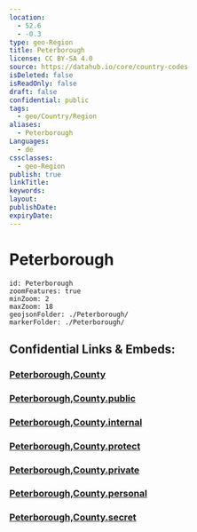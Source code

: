 ```yaml
---
location:
  - 52.6
  - -0.3
type: geo-Region
title: Peterborough
license: CC BY-SA 4.0
source: https://datahub.io/core/country-codes
isDeleted: false
isReadOnly: false
draft: false
confidential: public
tags:
  - geo/Country/Region
aliases:
  - Peterborough
Languages:
  - de
cssclasses:
  - geo-Region
publish: true
linkTitle:
keywords:
layout:
publishDate:
expiryDate:
---
```


# Peterborough

```leaflet
id: Peterborough
zoomFeatures: true 
minZoom: 2 
maxZoom: 18
geojsonFolder: ./Peterborough/
markerFolder: ./Peterborough/
```


## Confidential Links & Embeds: 

### [Peterborough,County](/_Standards/Earth/Continent/Europe/Europe~North/UK/England/Regions~England/East_of_England/Peterborough,County.md) 

### [Peterborough,County.public](/_public/Earth/Continent/Europe/Europe~North/UK/England/Regions~England/East_of_England/Peterborough,County.public.md) 

### [Peterborough,County.internal](/_internal/Earth/Continent/Europe/Europe~North/UK/England/Regions~England/East_of_England/Peterborough,County.internal.md) 

### [Peterborough,County.protect](/_protect/Earth/Continent/Europe/Europe~North/UK/England/Regions~England/East_of_England/Peterborough,County.protect.md) 

### [Peterborough,County.private](/_private/Earth/Continent/Europe/Europe~North/UK/England/Regions~England/East_of_England/Peterborough,County.private.md) 

### [Peterborough,County.personal](/_personal/Earth/Continent/Europe/Europe~North/UK/England/Regions~England/East_of_England/Peterborough,County.personal.md) 

### [Peterborough,County.secret](/_secret/Earth/Continent/Europe/Europe~North/UK/England/Regions~England/East_of_England/Peterborough,County.secret.md)

